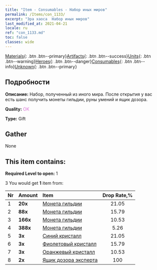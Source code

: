 ```yaml
---
title: "Item - Consumables - Набор иных миров"
permalink: /Items/con_1133/
excerpt: "Эра хаоса  Набор иных миров"
last_modified_at: 2021-04-21
locale: ru
ref: "con_1133.md"
toc: false
classes: wide
---
```

 [Materials](/ru/Items/){: .btn .btn--primary}[Artifacts](/ru/Items/Artifacts/){: .btn .btn--success}[Units](/ru/Items/Units/){: .btn .btn--warning}[Heroes](/ru/Items/Heroes/){: .btn .btn--danger}[Consumables](/ru/Items/Consumables/){: .btn .btn--info}[Unknown](/ru/Items/Unknown/){: .btn .btn--primary}

## Подробности
 **Описание:** Набор, полученный из иного мира. После открытия у вас есть шанс получить монеты гильдии, руны умений и ящик дозора.

 **Quality:** <span style="color: #DA70D6">OK</span>

 **Type:** Gift

## Gather

  None

## This item contains:

 **Required Level to open:** 1

 3 You would get **1** item  from:

  | Nr | Amount |     Item    | Drop Rate,% |
  |:---|:-------|:------------|:---------:|
  | 1 |  **20x** | [Монета гильдии](/ru/Items/con_896/) | 21.05 | 
  | 2 |  **88x** | [Монета гильдии](/ru/Items/con_896/) | 15.79 | 
  | 3 |  **166x** | [Монета гильдии](/ru/Items/con_896/) | 10.53 | 
  | 4 |  **388x** | [Монета гильдии](/ru/Items/con_896/) | 5.26 | 
  | 5 |  **3x** | [Синий кристалл](/ru/Items/con_716/) | 21.05 | 
  | 6 |  **3x** | [Фиолетовый кристалл](/ru/Items/con_720/) | 15.79 | 
  | 7 |  **3x** | [Оранжевый кристалл](/ru/Items/con_730/) | 10.53 | 
  | 8 |  **2x** | [Ящик дозора эксперта](/ru/Items/con_760/) | 100 | 
